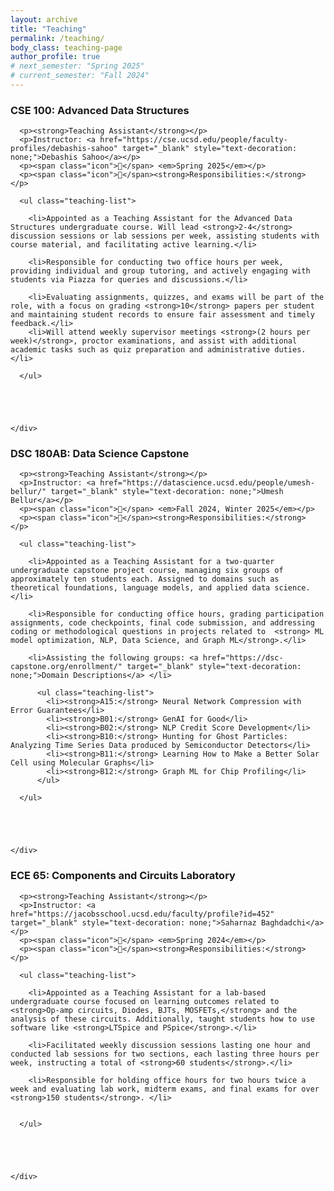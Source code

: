 ```yaml
---
layout: archive
title: "Teaching"
permalink: /teaching/
body_class: teaching-page
author_profile: true
# next_semester: "Spring 2025"
# current_semester: "Fall 2024"
---
```



<div class="teaching-section">



  <!-- Current teaching -->
  <div class="teaching-entry">
    <div class="teaching-details">
      <h3>
        <a href="https://catalog.ucsd.edu/courses/CSE.html" target="_blank" style="text-decoration: none;">CSE 100: Advanced Data Structures</a>
      </h3>

      <p><strong>Teaching Assistant</strong></p>
      <p>Instructor: <a href="https://cse.ucsd.edu/people/faculty-profiles/debashis-sahoo" target="_blank" style="text-decoration: none;">Debashis Sahoo</a></p>
      <p><span class="icon">📅</span> <em>Spring 2025</em></p>
      <p><span class="icon">📌</span><strong>Responsibilities:</strong> </p>

      <ul class="teaching-list">

        <li>Appointed as a Teaching Assistant for the Advanced Data Structures undergraduate course. Will lead <strong>2-4</strong> discussion sessions or lab sessions per week, assisting students with course material, and facilitating active learning.</li>

        <li>Responsible for conducting two office hours per week, providing individual and group tutoring, and actively engaging with students via Piazza for queries and discussions.</li>

        <li>Evaluating assignments, quizzes, and exams will be part of the role, with a focus on grading <strong>10</strong> papers per student and maintaining student records to ensure fair assessment and timely feedback.</li>
        <li>Will attend weekly supervisor meetings <strong>(2 hours per week)</strong>, proctor examinations, and assist with additional academic tasks such as quiz preparation and administrative duties.</li>

      </ul>



     

    </div>
  </div>

  <!-- Current teaching -->
  <div class="teaching-entry">
    <div class="teaching-details">
      <h3>
        <a href="https://dsc-capstone.org/2024-25/staff/" target="_blank" style="text-decoration: none;">DSC 180AB: Data Science Capstone</a>
      </h3>

      <p><strong>Teaching Assistant</strong></p>
      <p>Instructor: <a href="https://datascience.ucsd.edu/people/umesh-bellur/" target="_blank" style="text-decoration: none;">Umesh Bellur</a></p>
      <p><span class="icon">📅</span> <em>Fall 2024, Winter 2025</em></p>
      <p><span class="icon">📌</span><strong>Responsibilities:</strong> </p>

      <ul class="teaching-list">

        <li>Appointed as a Teaching Assistant for a two-quarter undergraduate capstone project course, managing six groups of approximately ten students each. Assigned to domains such as theoretical foundations, language models, and applied data science.</li>

        <li>Responsible for conducting office hours, grading participation assignments, code checkpoints, final code submission, and addressing coding or methodological questions in projects related to  <strong> ML model optimization, NLP, Data Science, and Graph ML</strong>.</li>

        <li>Assisting the following groups: <a href="https://dsc-capstone.org/enrollment/" target="_blank" style="text-decoration: none;">Domain Descriptions</a> </li>

          <ul class="teaching-list">
            <li><strong>A15:</strong> Neural Network Compression with Error Guarantees</li>
            <li><strong>B01:</strong> GenAI for Good</li>
            <li><strong>B02:</strong> NLP Credit Score Development</li>
            <li><strong>B10:</strong> Hunting for Ghost Particles: Analyzing Time Series Data produced by Semiconductor Detectors</li>
            <li><strong>B11:</strong> Learning How to Make a Better Solar Cell using Molecular Graphs</li>
            <li><strong>B12:</strong> Graph ML for Chip Profiling</li>
          </ul>

      </ul>



     

    </div>
  </div>


  <div class="teaching-entry">
    <div class="teaching-details">
      <h3>
        <a href="https://ece.ucsd.edu/course-2023-2024" target="_blank" style="text-decoration: none;">ECE 65: Components and Circuits Laboratory</a>
      </h3>

      <p><strong>Teaching Assistant</strong></p>
      <p>Instructor: <a href="https://jacobsschool.ucsd.edu/faculty/profile?id=452" target="_blank" style="text-decoration: none;">Saharnaz Baghdadchi</a></p>
      <p><span class="icon">📅</span> <em>Spring 2024</em></p>
      <p><span class="icon">📌</span><strong>Responsibilities:</strong> </p>

      <ul class="teaching-list">

        <li>Appointed as a Teaching Assistant for a lab-based undergraduate course focused on learning outcomes related to <strong>Op-amp circuits, Diodes, BJTs, MOSFETs,</strong> and the analysis of these circuits. Additionally, taught students how to use software like <strong>LTSpice and PSpice</strong>.</li>

        <li>Facilitated weekly discussion sessions lasting one hour and conducted lab sessions for two sections, each lasting three hours per week, instructing a total of <strong>60 students</strong>.</li>

        <li>Responsible for holding office hours for two hours twice a week and evaluating lab work, midterm exams, and final exams for over <strong>150 students</strong>. </li>


      </ul>



     

    </div>
  </div>




</div>

















<!-- {% include base_path %}

**Jan 2023:** Contributed course materials for [Web Science](https://github.com/cci-web-science-security/web-science/) as part of the [Web Science and Web Security](https://github.com/cci-web-science-security) sequence of classes, delivered for the [COVA CCI](https://covacci.org/) Academic Curriculum Development Grant "[Web Science and Web Security](https://ws-dl.blogspot.com/2022/01/2022-01-07-webscidl-with-web-science.html)" ([RFP COVACCI-21-05](https://covacci.org/wp-content/uploads/2021/10/COVACCI-21-05-Curriculum-Development.pdf)).

**May 2020:** Wrote a blog post based on my teachings teaching hybrid classes before COVID, ["Teaching a Flipped Hybrid (In-Class/Online) Course"](https://ws-dl.blogspot.com/2020/05/2020-05-06-teaching-flipped-hybrid-in.html). 

## {{ page.next_semester }}

{% for post in site.teaching %}
  {% if post.semester == page.next_semester %}
    {% include archive-single.html %}
  {% endif %}
{% endfor %}

## {{ page.current_semester }}

{% for post in site.teaching %}
  {% if post.semester == page.current_semester %}
    {% include archive-single.html %}
  {% endif %}
{% endfor %}


## Previous Semesters

| |Fall | Spring |
|---|---|---|
|***2024-2025*** | [CS 625 - Data Visualization](https://weiglemc.github.io/teaching/2024-fall-cs625) | [CS 725/825 - Information Visualization & Data Analytics](https://weiglemc.github.io/teaching/2025-spr-cs725825) |
|***2023-2024*** | [CS 625 - Data Visualization](https://weiglemc.github.io/teaching/2023-fall-cs625) | [CS 725/825 - Information Visualization & Data Analytics](https://weiglemc.github.io/teaching/2024-spr-cs725825)|
|**2022-2023** | *research leave*|[CS 725/825 - Information Visualization & Data Analytics](https://weiglemc.github.io/teaching/2023-spr-cs725825)|
|**2021-2022** | [CS 432/532 - Web Science](https://weiglemc.github.io/teaching/2021-fall-cs432532)<br/>[CS 625 - Data Visualization](https://weiglemc.github.io/teaching/2021-fall-cs625)|[CS 725/825 - Information Visualization & Data Analytics](https://weiglemc.github.io/teaching/2022-spr-cs725825)<br/>[CS 800 - Research Methods](https://weiglemc.github.io/teaching/2022-spr-cs800)|
|**2020-2021** | [CS 312 - Internet Concepts](https://www.cs.odu.edu/~mweigle/CS312-F20/)<br/>[CS 432/532 - Web Science](https://www.cs.odu.edu/~mweigle/CS432-F20/)<br/>[CS 625 - Data Visualization](https://www.cs.odu.edu/~mweigle/CS625-F20/)|[CS 432/532 - Web Science](https://www.cs.odu.edu/~mweigle/CS432-S21/)<br/>[CS 725/825 - Information Visualization & Data Analytics](https://www.cs.odu.edu/~mweigle/CS725-S21/)<br/>[CS 800 - Research Methods](https://www.cs.odu.edu/~mweigle/CS800-S21/)|
|**2019-2020** | [CS 625 - Data Visualization](https://www.cs.odu.edu/~mweigle/CS625-F19/)|[CS 432/532 - Web Science](https://www.cs.odu.edu/~mweigle/CS432-S20/)<br/>[CS 800 - Research Methods](https://www.cs.odu.edu/~mweigle/CS800-S20/)|
|**2018-2019** | *course buyout*|[CS 725/825 - Information Visualization](https://www.cs.odu.edu/~mweigle/CS725-S19/)|
|**2017-2018** | [CS 725/825 - Information Visualization](https://www.cs.odu.edu/~mweigle/CS725-F17/)<br/>[CS 791/891 - Web Archiving Seminar](https://phonedude.github.io/cs891-f17/)<br/>&nbsp; (co-taught with Michael Nelson)|[CS 725/825 - Information Visualization](https://www.cs.odu.edu/~mweigle/CS725-S18/)|
|**2016-2017** | *admin leave*|CS 725/825 - Information Visualization|
|**2015-2016** | CS 462/562 - CyberSecurity Fundamentals<br/>CS 791/891 - Visualization Seminar|CS 725/825 - Information Visualization<br/>CS 595 - Topics in Cybersecurity<br/>&nbsp; (short course for [Public Sector Leadership Certificate](https://www.odu.edu/cepd/execed/public-sector-leadership))|
|**2014-2015** | *research leave*|CS 725/825 - Information Visualization|
|**2013-2014** | CS 462/562 - CyberSecurity Fundamentals<br/>CS 725/825 - Information Visualization|[CS 418/518 - Web Programming](https://www.cs.odu.edu/~mweigle/CS418-S14)|
|**2012-2013** | CS 418/518 - Web Programming<br/>CS 795/895 - Information Visualization|[CS 455/555 - Intro to Networks and Communication](https://www.cs.odu.edu/~mweigle/CS455-S13)<br/>CS 795/895 - Applied Visual Analytics|
|**2011-2012** | [CS 312 - Internet Concepts](http://www.cs.odu.edu/~mweigle/CS312-F11)<br/>CS 795/895 - Information Visualization|*maternity leave*|
|**2010-2011** | CS 312 - Internet Concepts<br/>CS 795/895 - Vehicular Networks|CS 455/555 - Intro to Networks and Communication<br/>CS 796/896 - Visual Analytics Seminar|
|**2009-2010** | CS 312 - Internet Concepts<br/>CS 455/555 - Intro to Networks and Communication|CS 795/895 - Vehicular Networks<br/>CS 796/896 - Advanced Networking Seminar|
|**2008-2009** | CS 312 - Internet Concepts<br/>CS 455/555 - Intro to Networks and Communication|*maternity leave*|
|**2007-2008** | CS 455/555 - Intro to Networks and Communication<br/>CS 791/891 - VANET Seminar|CS 795/895 - Vehicular Networks|
|**2006-2007** | CS 455/555 - Intro to Networks and Communication|CS 795/895 - Vehicular Networks|

## @ Clemson University

* CPSC 360 - Network Programming (Spring 2006, Fall 2005, Spring 2005)
* CPSC 481 - Undergraduate Research (Spring 2006)
* CPSC 826/852 - Internetworking (Fall 2005, Fall 2004)

## @ UNC

* COMP 14 - Introduction to Programming (Spring 2004, Fall 2003, Summer 2000) -->
